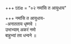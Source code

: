 +++
title = "०२ नमांसि त आयुधाय"

+++
नमांसि त आयुधाय-  
-अनातताय धृष्णवे ।  
उभाभ्याम् अकरं नमो  
बाहुभ्यां तव धन्वने ॥